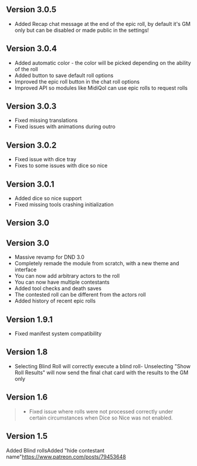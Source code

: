 ## Version 3.0.5
- Added Recap chat message at the end of the epic roll, by default it's GM only but can be disabled or made public in the settings!

## Version 3.0.4
- Added automatic color - the color will be picked depending on the ability of the roll
- Added button to save default roll options
- Improved the epic roll button in the chat roll options
- Improved API so modules like MidiQol can use epic rolls to request rolls

## Version 3.0.3
- Fixed missing translations
- Fixed issues with animations during outro

## Version 3.0.2
- Fixed issue with dice tray
- Fixes to some issues with dice so nice

## Version 3.0.1
- Added dice so nice support
- Fixed missing tools crashing initialization

## Version 3.0


## Version 3.0
- Massive revamp for DND 3.0
- Completely remade the module from scratch, with a new theme and interface
- You can now add arbitrary actors to the roll
- You can now have multiple contestants
- Added tool checks and death saves
- The contested roll can be different from the actors roll
- Added history of recent epic rolls

## Version 1.9.1
- Fixed manifest system compatibility

## Version 1.8
- Selecting Blind Roll will correctly execute a blind roll- Unselecting "Show Roll Results" will now send the final chat card with the results to the GM only

## Version 1.6
> - Fixed issue where rolls were not processed correctly under certain circumstances when Dice so Nice was not enabled.

## Version 1.5
Added Blind rollsAdded "hide contestant name"https://www.patreon.com/posts/79453648

